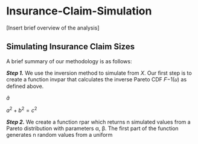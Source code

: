 # Insurance-Claim-Simulation

[Insert brief overview of the analysis]


## Simulating Insurance Claim Sizes

A brief summary of our methodology is as follows:

***Step 1.*** We use the inversion method to simulate from $`X`$. Our first step is to create a function
invpar that calculates the inverse Pareto CDF 𝐹−1(𝑢) as defined above.

$\hat{a}$

$`a^2+b^2=c^2`$

***Step 2.*** We create a function rpar which returns n simulated values from a Pareto distribution
with parameters α, β. The first part of the function generates n random values from a uniform


## 


